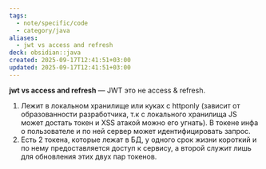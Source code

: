 ```yaml
---
tags:
  - note/specific/code
  - category/java
aliases:
  - jwt vs access and refresh
deck: obsidian::java
created: 2025-09-17T12:41:51+03:00
updated: 2025-09-17T12:41:51+03:00
---
```


**jwt vs access and refresh**
—
JWT это не access & refresh. 
1) Лежит в локальном хранилище или куках с httponly (зависит от образованности разработчика, т.к с локального хранилища JS может достать токен и XSS атакой можно его угнать). В токене инфа о пользователе и по ней сервер может идентифицировать запрос. 
2) Есть 2 токена, которые лежат в БД, у одного срок жизни короткий и по нему предоставляется доступ к сервису, а второй служит лишь для обновления этих двух пар токенов.
